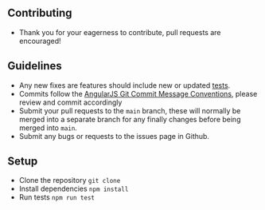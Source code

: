 ## Contributing

- Thank you for your eagerness to contribute, pull requests are encouraged!

## Guidelines

- Any new fixes are features should include new or updated [tests](/test).
- Commits follow the [AngularJS Git Commit Message Conventions](https://docs.google.com/document/d/1QrDFcIiPjSLDn3EL15IJygNPiHORgU1_OOAqWjiDU5Y/edit), please review and commit accordingly
- Submit your pull requests to the `main` branch, these will normally be merged into a separate branch for any finally changes before being merged into `main`.
- Submit any bugs or requests to the issues page in Github.

## Setup

- Clone the repository `git clone`
- Install dependencies `npm install`
- Run tests `npm run test`
